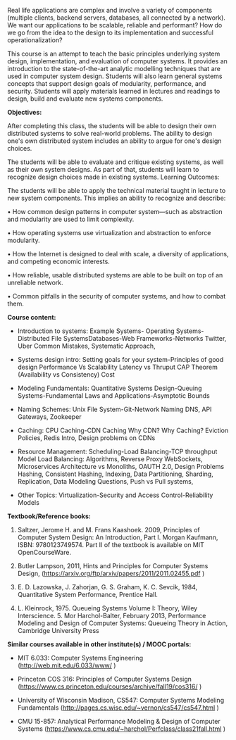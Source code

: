 Real life applications are complex and involve a variety of components (multiple clients, backend servers, databases, all connected by a network). We want our applications to be scalable, reliable
and performant? How do we go from the idea to the design to its implementation and successful operationalization?

This course is an attempt to teach the basic principles underlying system design, implementation, and evaluation of computer systems. It provides an introduction to the state-of-the-art analytic
modelling techniques that are used in computer system design. Students will also learn general systems concepts that support design goals of modularity, performance, and security. Students
will apply materials learned in lectures and readings to design, build and evaluate new systems components.

__Objectives:__

After completing this class, the students will be able to design their own distributed systems to
solve real-world problems. The ability to design one's own distributed system includes an ability
to argue for one's design choices.

The students will be able to evaluate and critique existing systems, as well as their own system
designs. As part of that, students will learn to recognize design choices made in existing systems.
Learning Outcomes:

The students will be able to apply the technical material taught in lecture to new system
components. This implies an ability to recognize and describe:

• How common design patterns in computer system—such as abstraction and modularity are used to limit complexity.

• How operating systems use virtualization and abstraction to enforce modularity.

• How the Internet is designed to deal with scale, a diversity of applications, and competing economic interests.

• How reliable, usable distributed systems are able to be built on top of an unreliable network.

• Common pitfalls in the security of computer systems, and how to combat them.



__Course content:__

* Introduction to systems: Example Systems- Operating Systems-Distributed File SystemsDatabases-Web Frameworks-Networks 
Twitter, Uber
Common Mistakes, Systematic Approach, 

* Systems design intro: Setting goals for your system-Principles of good design
Performance Vs Scalability
Latency vs Thruput
CAP Theorem (Availability vs Consistency)
Cost 

* Modeling Fundamentals: Quantitative Systems Design-Queuing Systems-Fundamental Laws and Applications-Asymptotic Bounds


* Naming Schemes: Unix File System-Git-Network Naming
DNS, API Gateways, Zookeeper


* Caching: CPU Caching-CDN Caching
Why CDN? Why Caching? Eviction Policies, Redis Intro, Design problems on CDNs

* Resource Management: Scheduling-Load Balancing-TCP throughput Model
Load Balancing: Algorithms, Reverse Proxy
WebSockets, Microservices Architecture vs Monoliths, OAUTH 2.0, Design Problems
Hashing, Consistent Hashing, 
Indexing, Data Partitioning, Sharding, Replication, Data Modeling Questions,
Push vs Pull systems, 

* Other Topics: Virtualization-Security and Access Control-Reliability Models


__Textbook/Reference books:__
1. Saltzer, Jerome H. and M. Frans Kaashoek. 2009, Principles of Computer System Design: An Introduction, Part I. Morgan Kaufmann, ISBN: 9780123749574. Part II
of the textbook is available on MIT OpenCourseWare.

2. Butler Lampson, 2011, Hints and Principles for Computer Systems Design,
(https://arxiv.org/ftp/arxiv/papers/2011/2011.02455.pdf )

3. E. D. Lazowska, J. Zahorjan, G. S. Graham, K. C. Sevcik, 1984, Quantitative System Performance, Prentice Hall.

4. L. Kleinrock, 1975. Queueing Systems Volume I: Theory, Wiley Interscience. 5. Mor Harchol-Balter, February 2013, Performance Modeling and Design of Computer Systems: Queueing Theory in Action, Cambridge University Press




__Similar courses available in other institute(s) / MOOC portals:__

* MIT 6.033: Computer Systems Engineering (http://web.mit.edu/6.033/www/ )

* Princeton COS 316: Principles of Computer Systems Design
(https://www.cs.princeton.edu/courses/archive/fall19/cos316/ )

* University of Wisconsin Madison, CS547: Computer Systems Modeling Fundamentals
(http://pages.cs.wisc.edu/~vernon/cs547/cs547.html )

* CMU 15-857: Analytical Performance Modeling & Design of Computer Systems
(https://www.cs.cmu.edu/~harchol/Perfclass/class21fall.html )

